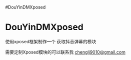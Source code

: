 ﻿#DouYinDMXposed
# DouYinDMXposed
使用xposed框架制作一个 获取抖音弹幕的模块


需要定制Xposed模块的可以联系我 chenglj9010@gmail.com
